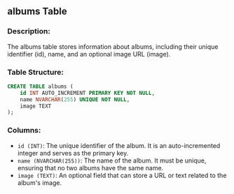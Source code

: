 ## albums Table

### Description:
The albums table stores information about albums, including their unique identifier (id), name, and an optional image URL (image).

### Table Structure:
```sql
CREATE TABLE albums (
    id INT AUTO_INCREMENT PRIMARY KEY NOT NULL,
    name NVARCHAR(255) UNIQUE NOT NULL,
    image TEXT
);
```
### Columns:
- `id (INT)`: The unique identifier of the album. It is an auto-incremented integer and serves as the primary key.
- `name (NVARCHAR(255))`: The name of the album. It must be unique, ensuring that no two albums have the same name.
- `image (TEXT)`: An optional field that can store a URL or text related to the album's image.

